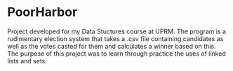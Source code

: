 # PoorHarbor

Project developed for my Data Stuctures course at UPRM. The program is a rudimentary election system that takes a .csv file containing candidates as well as the votes casted for them and calculates a winner based on this. The purpose of this project was to learn through practice the uses of linked lists and sets.
